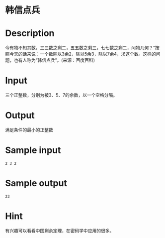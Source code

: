 # 韩信点兵

# Description

今有物不知其数，三三数之剩二，五五数之剩三，七七数之剩二，问物几何？”按照今天的话来说：一个数除以3余2，除以5余3，除以7余4，求这个数。这样的问题，也有人称为“韩信点兵”。(来源：百度百科)

# Input

三个正整数，分别为被3、5、7的余数，以一个空格分隔。

# Output

满足条件的最小的正整数

# Sample input

```
2 3 2

```

# Sample output

```
23

```

# Hint

有兴趣可以看看中国剩余定理，在密码学中应用的很多。